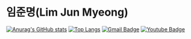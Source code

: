# 임준명(Lim Jun Myeong)

<!--
**gun3486/gun3486** is a ✨ _special_ ✨ repository because its `README.md` (this file) appears on your GitHub profile.

Here are some ideas to get you started:

- 🔭 I’m currently working on ...
- 🌱 I’m currently learning ...
- 👯 I’m looking to collaborate on ...
- 🤔 I’m looking for help with ...
- 💬 Ask me about ...
- 📫 How to reach me: ...
- 😄 Pronouns: ...
- ⚡ Fun fact: ...
-->
[![Anurag's GitHub stats](https://github-readme-stats.vercel.app/api?username=gun3486)](https://github.com/anuraghazra/github-readme-stats)
[![Top Langs](https://github-readme-stats.vercel.app/api/top-langs/?username=gun3486&layout=compact)](https://github.com/gun3486/github-readme-stats)
[![Gmail Badge](https://img.shields.io/badge/Gmail-d14836?style=flat-square&logo=Gmail&logoColor=white&link=mailto:gun3486@gmail.com)](mailto:gun3486@gmail.com)
[![Youtube Badge](https://img.shields.io/badge/Youtube-ff0000?style=flat-square&logo=youtube&link=https://https://www.youtube.com/channel/UCXtZl_ebFmAMDECcMSICp-g?view_as=subscriber)](https://www.youtube.com/channel/UCqwZUbteQhDByu8OrMP_xSg)

